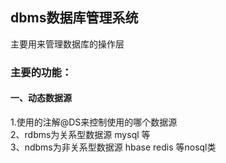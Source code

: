 ## dbms数据库管理系统
主要用来管理数据库的操作层
### 主要的功能：
#### 一、动态数据源
1.使用的注解@DS来控制使用的哪个数据源  
2、rdbms为关系型数据源 mysql 等  
3、ndbms为非关系型数据源 hbase redis 等nosql类